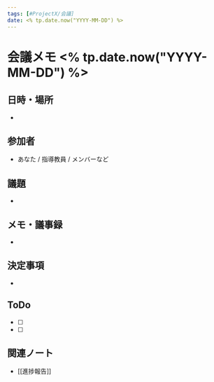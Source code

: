 ```yaml
---
tags: [#ProjectX/会議]
date: <% tp.date.now("YYYY-MM-DD") %>
---
```


# 会議メモ <% tp.date.now("YYYY-MM-DD") %>

## 日時・場所
- 

## 参加者
- あなた / 指導教員 / メンバーなど

## 議題
- 

## メモ・議事録
- 

## 決定事項
- 

## ToDo
- [ ] 
- [ ] 

## 関連ノート
- [[進捗報告]]
